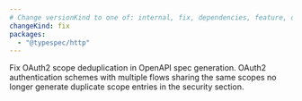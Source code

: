 ```yaml
---
# Change versionKind to one of: internal, fix, dependencies, feature, deprecation, breaking
changeKind: fix
packages:
  - "@typespec/http"
---
```


Fix OAuth2 scope deduplication in OpenAPI spec generation. OAuth2 authentication schemes with multiple flows sharing the same scopes no longer generate duplicate scope entries in the security section.